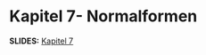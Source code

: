# Kapitel 7- Normalformen
**SLIDES:** [Kapitel 7](file:///home/malte/OneDriver/01_Studium/3.Semester/Datenbanken/Slides/dbs1_07.pdf)


